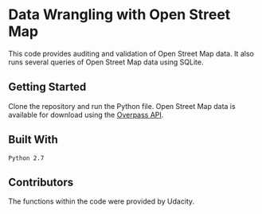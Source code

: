 # Data Wrangling with Open Street Map
This code provides auditing and validation of Open Street Map data. It also runs several queries of Open Street Map data using SQLite.

## Getting Started
Clone the repository and run the Python file. Open Street Map data is available for download using the [Overpass API](http://overpass-api.de/query_form.html).

## Built With
```
Python 2.7
```

## Contributors
The functions within the code were provided by Udacity.
